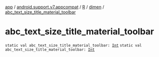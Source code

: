 [app](../../../index.md) / [android.support.v7.appcompat](../../index.md) / [R](../index.md) / [dimen](index.md) / [abc_text_size_title_material_toolbar](./abc_text_size_title_material_toolbar.md)

# abc_text_size_title_material_toolbar

`static val abc_text_size_title_material_toolbar: `[`Int`](https://kotlinlang.org/api/latest/jvm/stdlib/kotlin/-int/index.html)
`static val abc_text_size_title_material_toolbar: `[`Int`](https://kotlinlang.org/api/latest/jvm/stdlib/kotlin/-int/index.html)